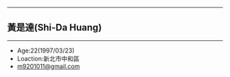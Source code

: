 # 
<hr/>
<h2>黃是達(Shi-Da Huang)</h2>
<hr/>
<ul>
    <li>Age:22(1997/03/23)</li>
    <li>Loaction:新北市中和區</li>
    <li><a href="mailto:m9201011@gmail.com">m9201011@gmail.com</a></li>
</ul>